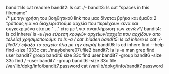 bandit1:ls
        cat readme
bandit2: ls
          cat ./-
bandit3: ls
         cat "spaces in this filrename"      
         /* με την χρήση του βοηθητικού link που μας δίνεται βρήκα και έμαθα 2 τρόπους για να διαχειριστούμε αρχεία που περιέχουν κενά και συγκεκριμένα είτε με " .."
         είτε με \ για αναπλήρωση των κενών*/
bandit4: ls
         cd inhere/
          ls -a 
          /*για εύρεση κρυφών αρχείων(αρχεία που αρχίζουν απο τελεία) χρησιμοποιούμε το ls -a */
          cat .hidden
bandit5: ls
         cd inhere
         ls
         cat ./-file07 
         /* έψαξα τα αρχεία όλα με την σειρά*/
 bandit6: ls
          cd inhere
          find --help
          find -size 1033c
          cat ./maybehere07/.file2
bandit7: ls
         ls -a
         man grep
         find user bandit7 group bandit6 size 33c
         find user bandit7 -group bandit6 -size 33c
         find  / -user bandit7 -group bandit6 -size 33c
         file /var/lib/dpkg/info/bandit7.password
         cat /var/lib/dpkg/info/bandit7.password
         
           
         
        
